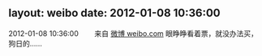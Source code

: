 layout: weibo
date: 2012-01-08 10:36:00
---
<meta name="referrer" content="no-referrer" />

2012-01-08 10:36:00  &nbsp;&nbsp;&nbsp;&nbsp;&nbsp;&nbsp; 来自 <a href="http://weibo.com/" rel="nofollow">微博 weibo.com</a>
眼睁睁看着票，就没办法买，狗日的…… ​​​
